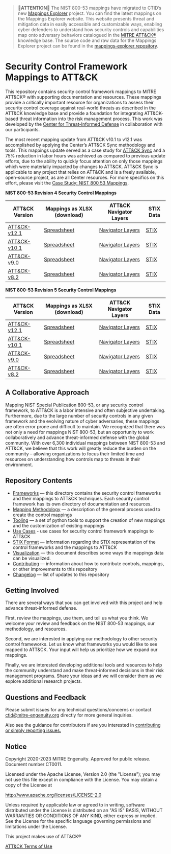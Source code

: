 > 🚨**ATTENTION**🚨 The NIST 800-53 mappings have migrated to CTID’s new [Mappings Explorer](https://center-for-threat-informed-defense.github.io/mappings-explorer/) project. You can find the latest mappings on the Mappings Explorer website. This website presents threat and mitigation data in easily accessible and customizable ways, enabling cyber defenders to understand how security controls and capabilities map onto adversary behaviors catalogued in the [MITRE ATT&CK®](https://attack.mitre.org/) knowledge base. The source code and raw data for the Mappings Explorer project can be found in the [mappings-explorer repository](https://github.com/center-for-threat-informed-defense/mappings-explorer/).

# Security Control Framework Mappings to ATT&CK
This repository contains security control framework mappings to MITRE ATT&CK® with supporting documentation and resources. These mappings provide a critically important resource for organizations to assess their security control coverage against real-world threats as described in the ATT&CK knowledge base and provide a foundation for integrating ATT&CK-based threat information into the risk management process. This work was developed by the [Center for Threat-Informed Defense](https://ctid.mitre-engenuity.org/) in collaboration with our participants.

The most recent mapping update from ATT&CK v10.1 to v12.1 was accomplished by applying the Center’s ATT&CK Sync methodology and tools. This mappings update served as a case study for [ATT&CK Sync](https://github.com/center-for-threat-informed-defense/attack-sync) and a 75% reduction in labor hours was achieved as compared to previous update efforts, due to the ability to quickly focus attention on only those mappings which were materially impacted by changes to ATT&CK. ATT&CK Sync is applicable to any project that relies on ATT&CK and is a freely available, open-source project, as are all Center resources. For more specifics on this effort, please visit the [Case Study: NIST 800 53 Mappings](https://github.com/center-for-threat-informed-defense/attack-sync/wiki/Case-Study:-NIST-800-53-Mappings).

**NIST 800-53 Revision 4 Security Control Mappings**

| ATT&CK Version | Mappings as XLSX (download) | ATT&CK Navigator Layers | STIX Data |
|---|---|---|---|
| [ATT&CK-v12.1](/frameworks/attack_12_1/nist800_53_r4/) | [Spreadsheet](https://github.com/center-for-threat-informed-defense/attack-control-framework-mappings/raw/main/frameworks/attack_12_1/nist800_53_r4/nist800-53-r4-mappings.xlsx) | [Navigator Layers](/frameworks/attack_12_1/nist800_53_r4/layers) | [STIX](/frameworks/attack_12_1/nist800_53_r4/stix) |
| [ATT&CK-v10.1](/frameworks/attack_10_1/nist800_53_r4/) | [Spreadsheet](https://github.com/center-for-threat-informed-defense/attack-control-framework-mappings/raw/main/frameworks/attack_10_1/nist800_53_r4/nist800-53-r4-mappings.xlsx) | [Navigator Layers](/frameworks/attack_10_1/nist800_53_r4/layers) | [STIX](/frameworks/attack_10_1/nist800_53_r4/stix) |
| [ATT&CK-v9.0](/frameworks/attack_9_0/nist800_53_r4/) | [Spreadsheet](https://github.com/center-for-threat-informed-defense/attack-control-framework-mappings/raw/main/frameworks/attack_9_0/nist800_53_r4/nist800-53-r4-mappings.xlsx) | [Navigator Layers](/frameworks/attack_9_0/nist800_53_r4/layers) | [STIX](/frameworks/attack_9_0/nist800_53_r4/stix) |
| [ATT&CK-v8.2](/frameworks/attack_8_2/nist800_53_r4/) | [Spreadsheet](https://github.com/center-for-threat-informed-defense/attack-control-framework-mappings/raw/main/frameworks/attack_8_2/nist800_53_r4/nist800-53-r4-mappings.xlsx) | [Navigator Layers](/frameworks/attack_8_2/nist800_53_r4/layers) | [STIX](/frameworks/attack_8_2/nist800_53_r4/stix) |

**NIST 800-53 Revision 5 Security Control Mappings**

| ATT&CK Version | Mappings as XLSX (download) | ATT&CK Navigator Layers | STIX Data |
|---|---|---|---|
| [ATT&CK-v12.1](/frameworks/attack_12_1/nist800_53_r5/) | [Spreadsheet](https://github.com/center-for-threat-informed-defense/attack-control-framework-mappings/raw/main/frameworks/attack_12_1/nist800_53_r5/nist800-53-r5-mappings.xlsx) | [Navigator Layers](/frameworks/attack_12_1/nist800_53_r5/layers) | [STIX](/frameworks/attack_12_1/nist800_53_r5/stix) |
| [ATT&CK-v10.1](/frameworks/attack_10_1/nist800_53_r5/) | [Spreadsheet](https://github.com/center-for-threat-informed-defense/attack-control-framework-mappings/raw/main/frameworks/attack_10_1/nist800_53_r5/nist800-53-r5-mappings.xlsx) | [Navigator Layers](/frameworks/attack_10_1/nist800_53_r5/layers) | [STIX](/frameworks/attack_10_1/nist800_53_r5/stix) |
| [ATT&CK-v9.0](/frameworks/attack_9_0/nist800_53_r5/) | [Spreadsheet](https://github.com/center-for-threat-informed-defense/attack-control-framework-mappings/raw/main/frameworks/attack_9_0/nist800_53_r5/nist800-53-r5-mappings.xlsx) | [Navigator Layers](/frameworks/attack_9_0/nist800_53_r5/layers) | [STIX](/frameworks/attack_9_0/nist800_53_r5/stix) |
| [ATT&CK-v8.2](/frameworks/attack_8_2/nist800_53_r5/) | [Spreadsheet](https://github.com/center-for-threat-informed-defense/attack-control-framework-mappings/raw/main/frameworks/attack_8_2/nist800_53_r5/nist800-53-r5-mappings.xlsx) | [Navigator Layers](/frameworks/attack_8_2/nist800_53_r5/layers) | [STIX](/frameworks/attack_8_2/nist800_53_r5/stix) |

## A Collaborative Approach

Mapping NIST Special Publication 800-53, or any security control framework, to ATT&CK is a labor intensive and often subjective undertaking. Furthermore, due to the large number of security controls in any given framework and the evolving nature of cyber adversaries, these mappings are often error prone and difficult to maintain. We recognized that there was not only a need for mappings NIST 800-53, but an opportunity to work collaboratively and advance threat-informed defense with the global community. With over 6,300 individual mappings between NIST 800-53 and ATT&CK, we believe that this work will greatly reduce the burden on the community – allowing organizations to focus their limited time and resources on understanding how controls map to threats in their environment.

## Repository Contents

- [Frameworks](/frameworks) — this directory contains the security control frameworks and their mappings to ATT&CK techniques. Each security control framework has its own directory of documentation and resources. 
- [Mapping Methodology](/docs/mapping_methodology.md) — a description of the general process used to create the control mappings
- [Tooling](/docs/tooling.md) — a set of python tools to support the creation of new mappings and the customization of existing mappings
- [Use Cases](/docs/use-cases.md) - use cases for security control framework mappings to ATT&CK
- [STIX Format](/docs/STIX_format.md) — information regarding the STIX representation of the control frameworks and the mappings to ATT&CK
- [Visualization](/docs/visualization.md) — this document describes some ways the mappings data can be visualized. 
- [Contributing](/CONTRIBUTING.md) — information about how to contribute controls, mappings, or other improvements to this repository
- [Changelog](/CHANGELOG.md) — list of updates to this repository


## Getting Involved

There are several ways that you can get involved with this project and help advance threat-informed defense. 

First, review the mappings, use them, and tell us what you think. We welcome your review and feedback on the NIST 800-53 mappings, our methodology, and resources. 

Second, we are interested in applying our methodology to other security control frameworks. Let us know what frameworks you would like to see mapped to ATT&CK. Your input will help us prioritize how we expand our mappings. 

Finally, we are interested developing additional tools and resources to help the community understand and make threat-informed decisions in their risk management programs. Share your ideas and we will consider them as we explore additional research projects.  

## Questions and Feedback
   
Please submit issues for any technical questions/concerns or contact ctid@mitre-engenuity.org directly for more general inquiries.

Also see the guidance for contributors if are you interested in [contributing or simply reporting issues.](/CONTRIBUTING.md)

## Notice 

Copyright 2020-2023 MITRE Engenuity. Approved for public release. Document number CT0011.

Licensed under the Apache License, Version 2.0 (the "License"); you may not use this file except in compliance with the License. You may obtain a copy of the License at 

http://www.apache.org/licenses/LICENSE-2.0 

Unless required by applicable law or agreed to in writing, software distributed under the License is distributed on an "AS IS" BASIS, WITHOUT WARRANTIES OR CONDITIONS OF ANY KIND, either express or implied. See the License for the specific language governing permissions and limitations under the License. 

This project makes use of ATT&CK®

[ATT&CK Terms of Use](https://attack.mitre.org/resources/terms-of-use/)
